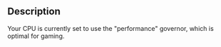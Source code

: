 ## Description

Your CPU is currently set to use the "performance" governor, which is optimal for gaming.
